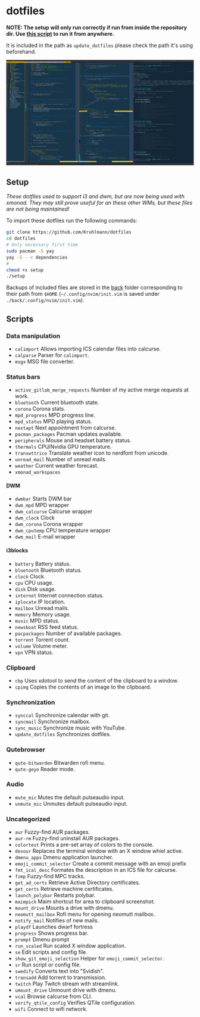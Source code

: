 # dotfiles

**NOTE: The setup will only run correctly if run from inside the repository dir. Use [this script](https://github.com/Kruhlmann/dotfiles/blob/master/lib/.scripts/update_dotfiles) to run it from anywhere.**

It is included in the path as `update_dotfiles` please check the path it's using beforehand.

![demo](demo.png)

## Setup

*These dotfiles used to support i3 and dwm, but are now being used with xmonad. They may still prove useful for an these other WMs, but these files are not being maintained!*

To import these dotfiles run the following commands:

```sh
git clone https://github.com/Kruhlmann/dotfiles
cd dotfiles
# Only necessary first time
sudo pacman -S yay
yay -S - < dependencies
#
chmod +x setup
./setup
```

Backups of included files are stored in the [back](back) folder corresponding
to their path from `$HOME` (`~/.config/nvim/init.vim` is saved under
`./back/.config/nvim/init.vim`).

## Scripts

### Data manipulation

* `calimport` Allows importing ICS calendar files into calcurse.
* `calparse` Parser for `calimport`.
* `msgx` MSG file converter.

### Status bars

* `active_gitlab_merge_requests` Number of my active merge requests at work.
* `bluetooth` Current bluetooth state.
* `corona` Corona stats.
* `mpd_progress` MPD progress line.
* `mpd_status` MPD playing status.
* `nextapt` Next appointment from calcurse.
* `pacman_packages` Pacman updates available.
* `peripherals` Mouse and headset battery status.
* `thermals` CPU/Nvidia GPU temperature.
* `transwttrico` Translate weather icon to nerdfont from unicode.
* `unread_mail` Number of unread mails.
* `weather` Current weather forecast.
* `xmonad_workspaces`

#### DWM

* `dwmbar` Starts DWM bar
* `dwm_mpd` MPD wrapper
* `dwm_calcurse` Calcurse wrapper
* `dwm_clock` Clock
* `dwm_corona` Corona wrapper
* `dwm_cputemp` CPU temperature wrapper
* `dwm_mail` E-mail wrapper

#### i3blocks

* `battery` Battery status.
* `bluetooth` Bluetooth status.
* `clock` Clock.
* `cpu` CPU usage.
* `disk` Disk usage.
* `internet` Internet connection status.
* `iplocate` IP location.
* `mailbox` Unread mails.
* `memory` Memory usage.
* `music` MPD status.
* `newsboat` RSS feed status.
* `pacpackages` Number of available packages.
* `torrent` Torrent count.
* `volume` Volume meter.
* `vpn` VPN status.

### Clipboard

* `cbp` Uses xdotool to send the content of the clipboard to a window.
* `cpimg` Copies the contents of an image to the clipboard.

### Synchronization

* `synccal` Synchronize calendar with git.
* `syncmail` Synchronize mailbox.
* `sync_music` Synchronize music with YouTube.
* `update_dotfiles` Synchronizes dotfiles.

### Qutebrowser

* `qute-bitwarden` Bitwarden rofi menu.
* `qute-goyo` Reader mode.

### Audio

* `mute_mic` Mutes the default pulseaudio input.
* `unmute_mic` Unmutes default pulseaudio input.

### Uncategorized

* `aur` Fuzzy-find AUR packages.
* `aur-rm` Fuzzy-find uninstall AUR packages.
* `colortest` Prints a pre-set array of colors to the console.
* `devour` Replaces the terminal window with an X window whiel active.
* `dmenu_apps` Dmenu application launcher.
* `emoji_commit_selector` Create a commit message with an emoji prefix
* `fmt_ical_desc` Formates the description in an ICS file for calcurse.
* `fzmp` Fuzzy-find MPC tracks.
* `get_ad_certs` Retrieve Active Directory certificates.
* `get_certs` Retrieve machine certificates.
* `launch_polybar` Restarts polybar.
* `maimpick` Maim shortcut for area to clipboard screenshot.
* `mount_drive` Mounts a drive with dmenu.
* `neomutt_mailbox` Rofi menu for opening neomutt mailbox.
* `notify_mail` Notifies of new mails.
* `playdf` Launches dwarf fortress
* `progress` Shows progress bar.
* `prompt` Dmenu prompt
* `run_scaled` Run scaled X window application.
* `se` Edit scripts and config file.
* `show_git_emoji_selection` Helper for `emoji_commit_selector`.
* `sr` Run script or config file.
* `swedify` Converts text into "Svidish".
* `transadd` Add torrent to transmission.
* `twitch` Play Twitch stream with streamlink.
* `umount_drive` Unmount drive with dmenu.
* `vcal` Browse calcurse from CLI.
* `verify_qtile_config` Verifies QTile configuration.
* `wifi` Connect to wifi network.

